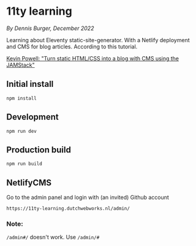 # 11ty learning

*By Dennis Burger, December 2022*

Learning about Eleventy static-site-generator. With a Netlify deployment and CMS for blog articles. According to this tutorial.

[Kevin Powell: "Turn static HTML/CSS into a blog with CMS using the JAMStack"](https://www.youtube.com/watch?v=4wD00RT6d-g)

## Initial install

    npm install

## Development

    npm run dev

## Production build

    npm run build

## NetlifyCMS

Go to the admin panel and login with (an invited) Github account

    https://11ty-learning.dutchwebworks.nl/admin/


### Note: 

`/admin#/` doesn't work. Use `/admin/#`